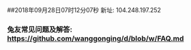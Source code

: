 ##2018年09月28日07时12分07秒 新址: 104.248.197.252
### 兔友常见问题及解答: https://github.com/wanggonging/d/blob/w/FAQ.md
